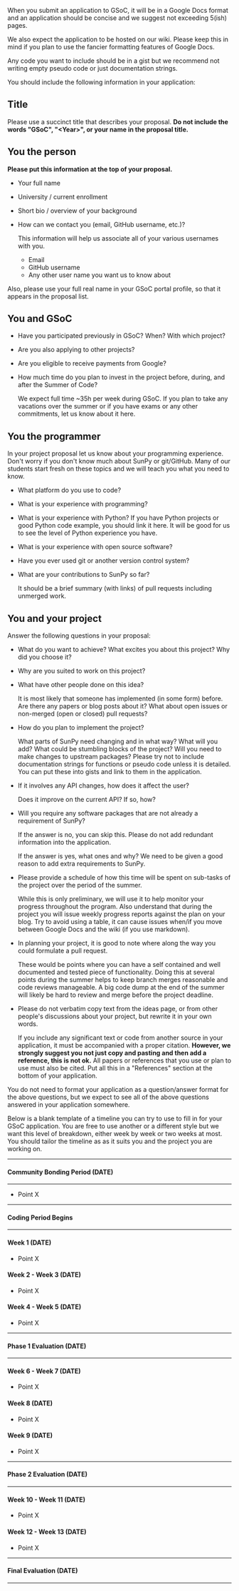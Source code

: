 When you submit an application to GSoC, it will be in a Google Docs format and an application should be concise and we suggest not exceeding 5(ish) pages. 

We also expect the application to be hosted on our wiki.
Please keep this in mind if you plan to use the fancier formatting features of Google Docs.

Any code you want to include should be in a gist but we recommend not writing empty pseudo code or just documentation strings. 

You should include the following information in your application:

## Title

Please use a succinct title that describes your proposal.
**Do not include the words "GSoC", "\<Year\>", or your name in the proposal title.**

## You the person

**Please put this information at the top of your proposal.**

* Your full name

* University / current enrollment

* Short bio / overview of your background

* How can we contact you (email, GitHub username, etc.)?

    This information will help us associate all of your various usernames with you.
    - Email
    - GitHub username
    - Any other user name you want us to know about

Also, please use your full real name in your GSoC portal profile, so that it appears in the proposal list.

## You and GSoC

* Have you participated previously in GSoC? When? With which project?

* Are you also applying to other projects?

* Are you eligible to receive payments from Google?

* How much time do you plan to invest in the project before, during, and after the Summer of Code?

    We expect full time \~35h per week during GSoC.
    If you plan to take any vacations over the summer or if you have exams or any other commitments, let us know about it here.

## You the programmer

In your project proposal let us know about your programming experience.
Don't worry if you don't know much about SunPy or git/GitHub.
Many of our students start fresh on these topics and we will teach you what you need to know.

* What platform do you use to code?

* What is your experience with programming?

* What is your experience with Python?
  If you have Python projects or good Python code example, you should link it here. 
  It will be good for us to see the level of Python experience you have. 

* What is your experience with open source software?

* Have you ever used git or another version control system?

* What are your contributions to SunPy so far?

    It should be a brief summary (with links) of pull requests including unmerged work.

## You and your project

Answer the following questions in your proposal:

* What do you want to achieve? What excites you about this project? Why did you choose it?

* Why are you suited to work on this project?

* What have other people done on this idea?

    It is most likely that someone has implemented (in some form) before.
    Are there any papers or blog posts about it?
    What about open issues or non-merged (open or closed) pull requests?

* How do you plan to implement the project?

    What parts of SunPy need changing and in what way?
    What will you add? 
    What could be stumbling blocks of the project?
    Will you need to make changes to upstream packages? 
    Please try not to include documentation strings for functions or pseudo code unless it is detailed.
    You can put these into gists and link to them in the application.

* If it involves any API changes, how does it affect the user?

    Does it improve on the current API? If so, how? 

* Will you require any software packages that are not already a requirement of SunPy? 

    If the answer is no, you can skip this.
    Please do not add redundant information into the application.

    If the answer is yes, what ones and why?
    We need to be given a good reason to add extra requirements to SunPy.

* Please provide a schedule of how this time will be spent on sub-tasks of the project over the period of the summer.

    While this is only preliminary, we will use it to help monitor your progress throughout the program.
    Also understand that during the project you will issue weekly progress reports against the plan on your blog.
    Try to avoid using a table, it can cause issues when/if you move between Google Docs and the wiki (if you use markdown).

* In planning your project, it is good to note where along the way you could formulate a pull request.

    These would be points where you can have a self contained and well documented and tested piece of functionality.
    Doing this at several points during the summer helps to keep branch merges reasonable and code reviews manageable.
    A big code dump at the end of the summer will likely be hard to review and merge before the project deadline.

* Please do not verbatim copy text from the ideas page, or from other people's discussions about your project, but rewrite it in your own words.

    If you include any significant text or code from another source in your application, it must be accompanied with a proper citation.
    **However, we strongly suggest you not just copy and pasting and then add a reference, this is not ok.**
    All papers or references that you use or plan to use must also be cited.
    Put all this in a "References" section at the bottom of your application.

You do not need to format your application as a question/answer format for the above questions, but we expect to see all of the above questions answered in your application somewhere.

Below is a blank template of a timeline you can try to use to fill in for your GSoC application.
You are free to use another or a different style but we want this level of breakdown, either week by week or two weeks at most.
You should tailor the timeline as as it suits you and the project you are working on.

___
#### Community Bonding Period (DATE)
___

- Point X

___
#### Coding Period Begins
___

#### Week 1 (DATE)
- Point X

#### Week 2 - Week 3 (DATE)
- Point X

#### Week 4 - Week 5 (DATE)
- Point X

___
#### Phase 1 Evaluation (DATE)
___

#### Week 6 - Week 7 (DATE)
- Point X

#### Week 8 (DATE)
- Point X

#### Week 9 (DATE)
- Point X

___
#### Phase 2 Evaluation (DATE)
___

#### Week 10 - Week 11 (DATE)
- Point X

#### Week 12 - Week 13 (DATE)
- Point X

___
#### Final Evaluation (DATE)
___
